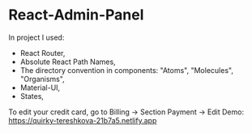 # React-Admin-Panel

In project I used:

- React Router,
- Absolute React Path Names,
- The directory convention in components: "Atoms", "Molecules", "Organisms",
- Material-UI,
- States,

To edit your credit card, go to Billing -> Section Payment -> Edit
Demo: https://quirky-tereshkova-21b7a5.netlify.app

